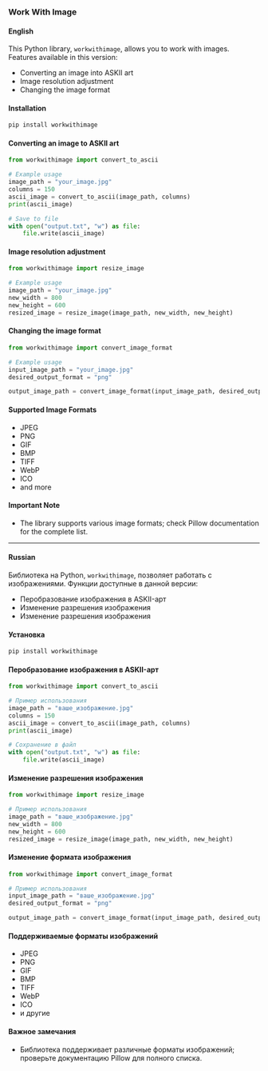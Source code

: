 ### Work With Image

#### English

This Python library, `workwithimage`, allows you to work with images. Features available in this version:
- Converting an image into ASKII art
- Image resolution adjustment
- Changing the image format

#### Installation

```bash
pip install workwithimage
```

#### Converting an image to ASKII art

```python
from workwithimage import convert_to_ascii

# Example usage
image_path = "your_image.jpg"
columns = 150
ascii_image = convert_to_ascii(image_path, columns)
print(ascii_image)

# Save to file
with open("output.txt", "w") as file:
    file.write(ascii_image)
```

#### Image resolution adjustment

```python
from workwithimage import resize_image

# Example usage
image_path = "your_image.jpg"
new_width = 800
new_height = 600
resized_image = resize_image(image_path, new_width, new_height)
```

#### Changing the image format

```python
from workwithimage import convert_image_format

# Example usage
input_image_path = "your_image.jpg"
desired_output_format = "png"

output_image_path = convert_image_format(input_image_path, desired_output_format)
```

#### Supported Image Formats

- JPEG
- PNG
- GIF
- BMP
- TIFF
- WebP
- ICO
- and more

#### Important Note

- The library supports various image formats; check Pillow documentation for the complete list.
---

#### Russian

Библиотека на Python, `workwithimage`, позволяет работать с изображениями. Функции доступные в данной версии:
- Перобразование изображения в ASKII-арт
- Изменение разрешения изображения
- Изменение разрешения изображения


#### Установка

```bash
pip install workwithimage
```

#### Перобразование изображения в ASKII-арт

```python
from workwithimage import convert_to_ascii

# Пример использования
image_path = "ваше_изображение.jpg"
columns = 150
ascii_image = convert_to_ascii(image_path, columns)
print(ascii_image)

# Сохранение в файл
with open("output.txt", "w") as file:
    file.write(ascii_image)
```

#### Изменение разрешения изображения

```python
from workwithimage import resize_image

# Пример использования
image_path = "ваше_изображение.jpg"
new_width = 800
new_height = 600
resized_image = resize_image(image_path, new_width, new_height)
```

#### Изменение формата изображения

```python
from workwithimage import convert_image_format

# Пример использования
input_image_path = "ваше_изображение.jpg"
desired_output_format = "png"

output_image_path = convert_image_format(input_image_path, desired_output_format)
```

#### Поддерживаемые форматы изображений

- JPEG
- PNG
- GIF
- BMP
- TIFF
- WebP
- ICO
- и другие

#### Важное замечания

- Библиотека поддерживает различные форматы изображений; проверьте документацию Pillow для полного списка.
